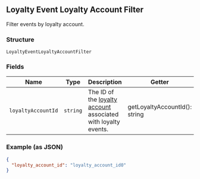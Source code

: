 ## Loyalty Event Loyalty Account Filter

Filter events by loyalty account.

### Structure

`LoyaltyEventLoyaltyAccountFilter`

### Fields

| Name | Type | Description | Getter | Setter |
|  --- | --- | --- | --- | --- |
| `loyaltyAccountId` | `string` | The ID of the [loyalty account](#type-LoyaltyAccount) associated with loyalty events. | getLoyaltyAccountId(): string | setLoyaltyAccountId(string loyaltyAccountId): void |

### Example (as JSON)

```json
{
  "loyalty_account_id": "loyalty_account_id0"
}
```

